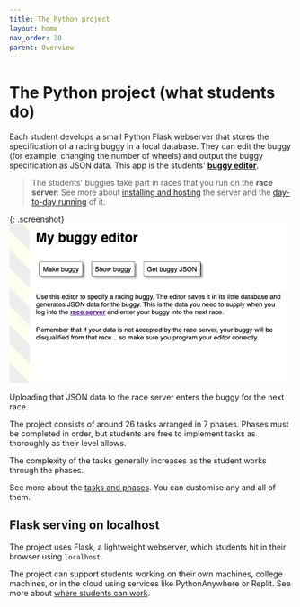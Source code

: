 ```yaml
---
title: The Python project
layout: home
nav_order: 20
parent: Overview
---
```


# The Python project (what students do)

Each student develops a small Python Flask webserver that stores the
specification of a racing buggy in a local database. They can edit the buggy
(for example, changing the number of wheels) and output the buggy specification
as JSON data. This app is the students'
**[buggy editor](../buggy-editor/the-editor)**.

> The students' buggies take part in races that you run on the **race server**:
> See more about [installing and hosting](../hosting) the server and the
> [day-to-day running](../running) of it.

{: .screenshot}
![Screenshot of buggy-race-editor](/docs/img/screenshots/buggy-editor.png)

Uploading that JSON data to the race server enters the buggy for the next
race.

The project consists of around 26 tasks arranged in 7 phases. Phases must
be completed in order, but students are free to implement tasks as thoroughly
as their level allows.

The complexity of the tasks generally increases as the student works through
the phases.

See more about the [tasks and phases](../teaching/tasks-and-phases). You can
customise any and all of them.

## Flask serving on localhost

The project uses Flask, a lightweight webserver, which students hit in their
browser using `localhost`.

The project can support students working on their own machines, college
machines, or in the cloud using services like PythonAnywhere or Replit.
See more about [where students can work](../buggy-editor/running-where).

